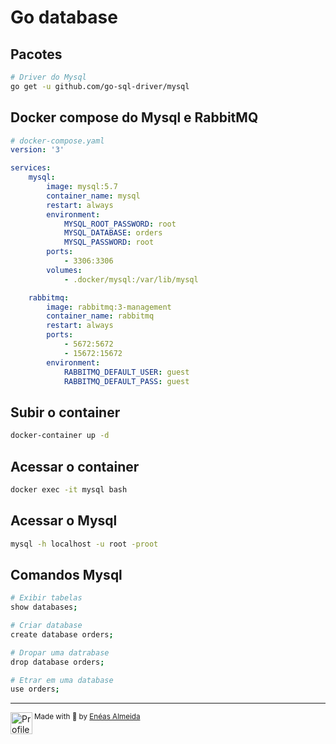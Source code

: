 # Go database

## Pacotes

```bash
# Driver do Mysql
go get -u github.com/go-sql-driver/mysql
```

## Docker compose do Mysql e RabbitMQ

```yaml
# docker-compose.yaml
version: '3'

services:
    mysql:
        image: mysql:5.7
        container_name: mysql
        restart: always
        environment:
            MYSQL_ROOT_PASSWORD: root
            MYSQL_DATABASE: orders
            MYSQL_PASSWORD: root
        ports:
            - 3306:3306
        volumes:
            - .docker/mysql:/var/lib/mysql

    rabbitmq:
        image: rabbitmq:3-management
        container_name: rabbitmq
        restart: always
        ports:
            - 5672:5672
            - 15672:15672
        environment:
            RABBITMQ_DEFAULT_USER: guest
            RABBITMQ_DEFAULT_PASS: guest
```

## Subir o container

```bash
docker-container up -d
```

## Acessar o container

```bash
docker exec -it mysql bash
```

## Acessar o Mysql

```bash
mysql -h localhost -u root -proot
```

## Comandos Mysql

```bash
# Exibir tabelas
show databases;

# Criar database
create database orders;

# Dropar uma datrabase
drop database orders;

# Etrar em uma database
use orders;
```

<hr />

<div>
  <img align="left" src="https://imgur.com/k8HFd0F.png" width=35 alt="Profile"/>
  <sub>Made with 💙 by <a href="https://github.com/venzel">Enéas Almeida</a></sub>
</div>

